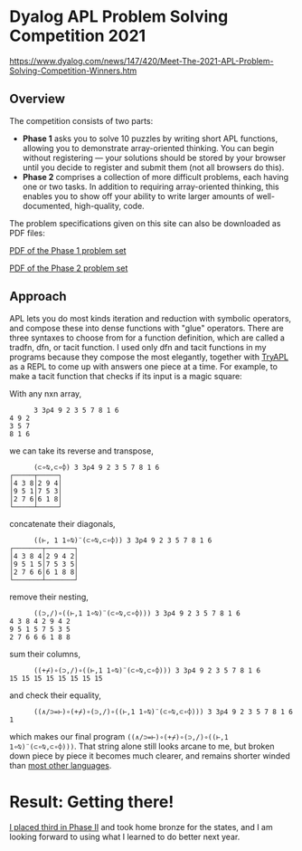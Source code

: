 # Dyalog APL Problem Solving Competition 2021
https://www.dyalog.com/news/147/420/Meet-The-2021-APL-Problem-Solving-Competition-Winners.htm

## Overview
The competition consists of two parts:

- **Phase 1** asks you to solve 10 puzzles by writing short APL functions, allowing you to demonstrate array-oriented thinking. You can begin without registering — your solutions should be stored by your browser until you decide to register and submit them (not all browsers do this).
- **Phase 2** comprises a collection of more difficult problems, each having one or two tasks. In addition to requiring array-oriented thinking, this enables you to show off your ability to write larger amounts of well-documented, high-quality, code.

The problem specifications given on this site can also be downloaded as PDF files:

[PDF of the Phase 1 problem set](https://www.dyalogaplcompetition.com/Downloads/Phase%201%20Problems.pdf)

[PDF of the Phase 2 problem set](https://www.dyalogaplcompetition.com/Downloads/Phase%202%20Problems.pdf)

## Approach
APL lets you do most kinds iteration and reduction with symbolic operators, and compose these into dense functions with "glue" operators. There are three syntaxes to choose from for a function definition, which are called a tradfn, dfn, or tacit function. I used only dfn and tacit functions in my programs because they compose the most elegantly, together with [TryAPL](https://tryapl.org/) as a REPL to come up with answers one piece at a time. For example, to make a tacit function that checks if its input is a magic square:

With any nxn array,

```
      3 3⍴4 9 2 3 5 7 8 1 6
4 9 2
3 5 7
8 1 6
```

we can take its reverse and transpose,

```
      (⊂∘⍉,⊂∘⌽) 3 3⍴4 9 2 3 5 7 8 1 6
┌─────┬─────┐
│4 3 8│2 9 4│
│9 5 1│7 5 3│
│2 7 6│6 1 8│
└─────┴─────┘
```

concatenate their diagonals,

```
      ((⊢, 1 1∘⍉)¨(⊂∘⍉,⊂∘⌽)) 3 3⍴4 9 2 3 5 7 8 1 6
┌───────┬───────┐
│4 3 8 4│2 9 4 2│
│9 5 1 5│7 5 3 5│
│2 7 6 6│6 1 8 8│
└───────┴───────┘
```

remove their nesting,

```
      ((⊃,/)∘((⊢,1 1∘⍉)¨(⊂∘⍉,⊂∘⌽))) 3 3⍴4 9 2 3 5 7 8 1 6
4 3 8 4 2 9 4 2
9 5 1 5 7 5 3 5
2 7 6 6 6 1 8 8
```

sum their columns,

```
      ((+⌿)∘(⊃,/)∘((⊢,1 1∘⍉)¨(⊂∘⍉,⊂∘⌽))) 3 3⍴4 9 2 3 5 7 8 1 6
15 15 15 15 15 15 15 15
```

and check their equality,

```
      ((∧/⊃=⊢)∘(+⌿)∘(⊃,/)∘((⊢,1 1∘⍉)¨(⊂∘⍉,⊂∘⌽))) 3 3⍴4 9 2 3 5 7 8 1 6
1
```

which makes our final program `((∧/⊃=⊢)∘(+⌿)∘(⊃,/)∘((⊢,1 1∘⍉)¨(⊂∘⍉,⊂∘⌽)))`. That string alone still looks arcane to me, but broken down piece by piece it becomes much clearer, and remains shorter winded than [most other languages](https://www.geeksforgeeks.org/check-given-matrix-is-magic-square-or-not/).

# Result: Getting there!

[I placed third in Phase II](https://www.dyalog.com/news/146/420/2021-APL-Problem-Solving-Competition-Winners.htm) and took home bronze for the states, and I am looking forward to using what I learned to do better next year.
